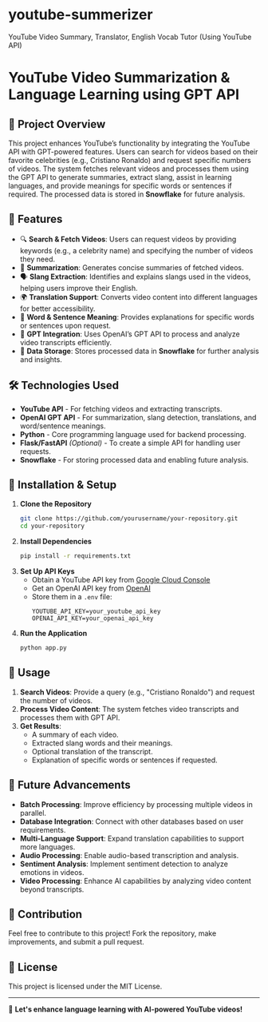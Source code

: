 # youtube-summerizer
YouTube Video Summary, Translator, English Vocab Tutor (Using YouTube API)

# YouTube Video Summarization & Language Learning using GPT API

## 📌 Project Overview
This project enhances YouTube’s functionality by integrating the YouTube API with GPT-powered features. Users can search for videos based on their favorite celebrities (e.g., Cristiano Ronaldo) and request specific numbers of videos. The system fetches relevant videos and processes them using the GPT API to generate summaries, extract slang, assist in learning languages, and provide meanings for specific words or sentences if required. The processed data is stored in **Snowflake** for future analysis.

## 🚀 Features
- 🔍 **Search & Fetch Videos**: Users can request videos by providing keywords (e.g., a celebrity name) and specifying the number of videos they need.
- 📄 **Summarization**: Generates concise summaries of fetched videos.
- 🗣️ **Slang Extraction**: Identifies and explains slangs used in the videos, helping users improve their English.
- 🌍 **Translation Support**: Converts video content into different languages for better accessibility.
- 📖 **Word & Sentence Meaning**: Provides explanations for specific words or sentences upon request.
- 🤖 **GPT Integration**: Uses OpenAI’s GPT API to process and analyze video transcripts efficiently.
- 💾 **Data Storage**: Stores processed data in **Snowflake** for further analysis and insights.

## 🛠️ Technologies Used
- **YouTube API** - For fetching videos and extracting transcripts.
- **OpenAI GPT API** - For summarization, slang detection, translations, and word/sentence meanings.
- **Python** - Core programming language used for backend processing.
- **Flask/FastAPI** *(Optional)* - To create a simple API for handling user requests.
- **Snowflake** - For storing processed data and enabling future analysis.

## 🔧 Installation & Setup
1. **Clone the Repository**
   ```bash
   git clone https://github.com/yourusername/your-repository.git
   cd your-repository
   ```
2. **Install Dependencies**
   ```bash
   pip install -r requirements.txt
   ```
3. **Set Up API Keys**  
   - Obtain a YouTube API key from [Google Cloud Console](https://console.cloud.google.com/)
   - Get an OpenAI API key from [OpenAI](https://openai.com/)
   - Store them in a `.env` file:
     ```
     YOUTUBE_API_KEY=your_youtube_api_key
     OPENAI_API_KEY=your_openai_api_key
     ```
4. **Run the Application**
   ```bash
   python app.py
   ```

## 📌 Usage
1. **Search Videos**: Provide a query (e.g., "Cristiano Ronaldo") and request the number of videos.
2. **Process Video Content**: The system fetches video transcripts and processes them with GPT API.
3. **Get Results**:
   - A summary of each video.
   - Extracted slang words and their meanings.
   - Optional translation of the transcript.
   - Explanation of specific words or sentences if requested.

## 🔮 Future Advancements
- **Batch Processing**: Improve efficiency by processing multiple videos in parallel.
- **Database Integration**: Connect with other databases based on user requirements.
- **Multi-Language Support**: Expand translation capabilities to support more languages.
- **Audio Processing**: Enable audio-based transcription and analysis.
- **Sentiment Analysis**: Implement sentiment detection to analyze emotions in videos.
- **Video Processing**: Enhance AI capabilities by analyzing video content beyond transcripts.

## 🤝 Contribution
Feel free to contribute to this project! Fork the repository, make improvements, and submit a pull request.

## 📜 License
This project is licensed under the MIT License.

---
🚀 **Let's enhance language learning with AI-powered YouTube videos!**

